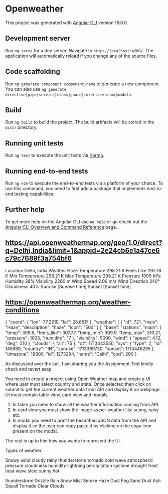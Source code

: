 # Openweather

This project was generated with [Angular CLI](https://github.com/angular/angular-cli) version 16.0.0.

## Development server

Run `ng serve` for a dev server. Navigate to `http://localhost:4200/`. The application will automatically reload if you change any of the source files.

## Code scaffolding

Run `ng generate component component-name` to generate a new component. You can also use `ng generate directive|pipe|service|class|guard|interface|enum|module`.

## Build

Run `ng build` to build the project. The build artifacts will be stored in the `dist/` directory.

## Running unit tests

Run `ng test` to execute the unit tests via [Karma](https://karma-runner.github.io).

## Running end-to-end tests

Run `ng e2e` to execute the end-to-end tests via a platform of your choice. To use this command, you need to first add a package that implements end-to-end testing capabilities.

## Further help

To get more help on the Angular CLI use `ng help` or go check out the [Angular CLI Overview and Command Reference](https://angular.io/cli) page.



## https://api.openweathermap.org/geo/1.0/direct?q=Delhi,India&limit=1&appid=2e24cb6e1a47ce6c79c7689f3a754bf6



Location	    Delhi, India
Weather	        Haze
Temperature	    298.21 K
Feels Like	    297.76 K
Min Temperature	298.21 K
Max Temperature	298.21 K
Pressure	    1009 hPa
Humidity	    38%
Visibility	    2200 m
Wind Speed	    2.06 m/s
Wind Direction	240°
Cloudiness	    40%
Sunrise	        [Sunrise time]
Sunset	        [Sunset time]


## https://openweathermap.org/weather-conditions



{
    "coord": {
        "lon": 77.2219,
        "lat": 28.6517
    },
    "weather": [
        {
            "id": 721,
            "main": "Haze",
            "description": "haze",
            "icon": "50d"
        }
    ],
    "base": "stations",
    "main": {
        "temp": 309.9,
        "feels_like": 307.77,
        "temp_min": 309.9,
        "temp_max": 310.21,
        "pressure": 1005,
        "humidity": 17
    },
    "visibility": 5000,
    "wind": {
        "speed": 4.12,
        "deg": 310
    },
    "clouds": {
        "all": 75
    },
    "dt": 1713443550,
    "sys": {
        "type": 2,
        "id": 145989,
        "country": "IN",
        "sunrise": 1713399730,
        "sunset": 1713446295
    },
    "timezone": 19800,
    "id": 1273294,
    "name": "Delhi",
    "cod": 200
}



As discussed over the call, I am sharing you the Assignment Test kindly check and revert asap.


You need to create a project using Open Weather map and create a UI where user must select country and state. Once selected then click on submit to get the current weather data from API and display it on webpage. UI must contain table view, card view and modals.

1. In table you need to show all the weather information coming from API.
2. In card view you must show the image as per weather like sunny, rainy etc.
3. In modal you need to print the beautified JSON data from the API and display it so the user can copy paste it by clicking on the copy icon present on the modal.

The rest is up to him how you wants to represent the UI.





Types of weather


Snowy
wind
cloudy
rainy
thunderstorm
tornado
cold wave
atmospheric pressure
cloudiness
humidity
lightning
percipitation
cyclone
drought
frost
heat wave
sleet
sunny
hot



thunderstorm
Drizzle
Rain
Snow
Mist
Smoke
Haze
Dust
Fog
Sand
Dust
Ash
Squall
Tornado
Clear
Clouds



